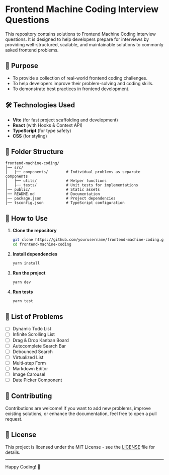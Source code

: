 # Frontend Machine Coding Interview Questions

This repository contains solutions to Frontend Machine Coding interview questions. It is designed to help developers prepare for interviews by providing well-structured, scalable, and maintainable solutions to commonly asked frontend problems.

## 🚀 Purpose
- To provide a collection of real-world frontend coding challenges.
- To help developers improve their problem-solving and coding skills.
- To demonstrate best practices in frontend development.

## 🛠️ Technologies Used
- **Vite** (for fast project scaffolding and development)
- **React** (with Hooks & Context API)
- **TypeScript** (for type safety)
- **CSS** (for styling)

## 📂 Folder Structure
```
frontend-machine-coding/
│── src/
│   ├── components/        # Individual problems as separate components
│   ├── utils/             # Helper functions
│   ├── tests/             # Unit tests for implementations
│── public/                # Static assets
│── README.md              # Documentation
│── package.json           # Project dependencies
│── tsconfig.json          # TypeScript configuration
```

## 📌 How to Use
1. **Clone the repository**
   ```bash
   git clone https://github.com/yourusername/frontend-machine-coding.git
   cd frontend-machine-coding
   ```
2. **Install dependencies**
   ```bash
   yarn install
   ```
3. **Run the project**
   ```bash
   yarn dev
   ```
4. **Run tests**
   ```bash
   yarn test
   ```

## 📝 List of Problems
- [ ] Dynamic Todo List
- [ ] Infinite Scrolling List
- [ ] Drag & Drop Kanban Board
- [ ] Autocomplete Search Bar
- [ ] Debounced Search
- [ ] Virtualized List
- [ ] Multi-step Form
- [ ] Markdown Editor
- [ ] Image Carousel
- [ ] Date Picker Component

## 🤝 Contributing
Contributions are welcome! If you want to add new problems, improve existing solutions, or enhance the documentation, feel free to open a pull request.

## 📜 License
This project is licensed under the MIT License - see the [LICENSE](LICENSE) file for details.

---
Happy Coding! 🎉

